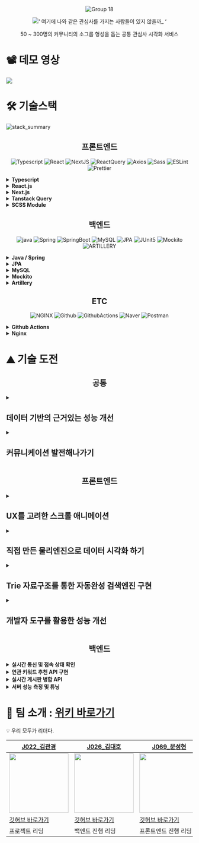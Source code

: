 <div align="center">

![Group 18](https://user-images.githubusercontent.com/69471032/205137911-7ed0a14d-ffe9-4cec-94b6-6d4bd7bc73c5.png)

![‘ 여기에 나와 같은 관심사를 가지는 사람들이 있지 않을까_ ‘](https://user-images.githubusercontent.com/69471032/205137218-f7a23f79-3479-4daf-9494-037d26087a9a.png)

50 ~ 300명의 커뮤니티의 소그룹 형성을 돕는 공통 관심사 시각화 서비스

</div>

# 📽️ 데모 영상

<img src="https://user-images.githubusercontent.com/30151603/207490055-64eacee7-4547-4c58-860a-753d46c016a7.mp4"/>

# 🛠️ 기술스택

![stack_summary](https://user-images.githubusercontent.com/30151603/207524130-9ffa94ad-5d2d-4c59-8ba9-643c685beb68.png)

<div align="center">

<h2>프론트엔드</h2>

![Typescript](https://img.shields.io/badge/Typescript-3178C6.svg?style=for-the-badge&logo=Typescript&logoColor=white) ![React](https://img.shields.io/badge/React-61DAFB.svg?style=for-the-badge&logo=React&logoColor=white) ![NextJS](https://img.shields.io/badge/Next.js-000000.svg?style=for-the-badge&logo=Next.js&logoColor=white) ![ReactQuery](https://img.shields.io/badge/ReactQuery-FF4154.svg?style=for-the-badge&logo=React-Query&logoColor=white) ![Axios](https://img.shields.io/badge/Axios-5A29E4.svg?style=for-the-badge&logo=Axios&logoColor=white) ![Sass](https://img.shields.io/badge/Sass-CC6699.svg?style=for-the-badge&logo=Sass&logoColor=white) ![ESLint](https://img.shields.io/badge/ESLint-4B32C3.svg?style=for-the-badge&logo=ESLint&logoColor=white) ![Prettier](https://img.shields.io/badge/Prettier-F7B93E.svg?style=for-the-badge&logo=Prettier&logoColor=black)

</div>

<details>
  <summary>
    <b>Typescript</b>
  </summary>

- 컴파일 단계에서 자바스크립트의 **버그의 일부를 사전 감지**하여, **생산성** 기대.
- **협업시에 코드의 가독성을 증가**시켜, 코드를 읽는데 낭비되는 시간을 감소.
- **IDE 인텔리센스**의 도움을 추가로 받을 수 있음.
- **리액트와 타입스크립트의 호환성**이 좋음.
- 이런 특성들을 고려하여, **단기간에 협업**하여 **코드 퀄리티가 유지된 산출물**을 만들어야하는 이번 프로젝트에 어울린다고 판단함.

</details>
<details>
  <summary>
    <b>React.js</b>
  </summary>

- 생태계와 시장성이 매우 커서, **레퍼런스가 많고**, **다양한 안정화된 라이브러리**가 다수 존재
- **컴포넌트 단위**의 개발로 **생산성, 유지보수성** 향상 기대.
- 타 프레임 워크에 비해 **JS 친화적 문법**을 가지고 있어 팀 내에서 새로운 학습 코스트가 발생하지 않아 **생산성 증가**.

</details>
<details>
  <summary>
    <b>Next.js</b>
  </summary>

- SSR, SSG, 코드스플리팅이 간편하게 구현되어 있어 **페이지 별 렌더링 최적화** 가능.
- 특정 디렉토리 구조를 강제하여 유연성이 떨어지지만, 팀 프로젝트 내에서 **리액트를 사용할 때에 부족한 체계성을 보충**.
- .env 읽어오기, 라우팅, 이미지 최적화 등 **편의적인 기능을 다수 제공**받을 수 있다.
- **커뮤니티별로 페이지가 생성**되는 서비스 특성상 Next.js의 SSR, SSG, 코드스플리팅을 통한 **페이지별 성능 향상**과 이에 따른 **Lighthouse 점수 향상, SEO 개선** 기대.

</details>
<details>
  <summary>
    <b>Tanstack Query</b>
  </summary>

- 캐시를 통해서 **서버 통신을 최소화** 할 수 있고, 이에 따라 **전역 상태 필요성 감소**.
- **비동기 과정**을 **선언적**으로 관리할 수 있어 **생산성 향상**.
- **Infinite Query, Auto Refetch 등의 편의 기능 제공**을 통한 **생산성 항샹**.
- 이러한 Tanstack Query의 특징들이 **short polling을 통해 실시간성을 보장하는 서비스의 성격과 어울리며, 생산성 향상을 기대**하여 사용함.

</details>
<details>
  <summary>
    <b>SCSS Module</b>
  </summary>

- JS 코드의 볼륨을 낮추어 **JS에서 스타일 관심사를 분리**.
- **CSS in JS에 비해 성능**적으로 뛰어남.
- Module을 통해서 **스타일간의 모듈성** 보장.

</details>

<div align="center">

## 백엔드

![java](https://img.shields.io/badge/java-007396.svg?style=for-the-badge&logo=java&logoColor=white) ![Spring](https://img.shields.io/badge/Spring-6DB33F.svg?style=for-the-badge&logo=Spring&logoColor=white) ![SpringBoot](https://img.shields.io/badge/SpringBoot-6DB33F.svg?style=for-the-badge&logo=Spring-Boot&logoColor=white) ![MySQL](https://img.shields.io/badge/MySQL-4479A1.svg?style=for-the-badge&logo=MySQL&logoColor=white) ![JPA](https://img.shields.io/badge/JPA-6DB33F.svg?style=for-the-badge&logo=Spring&logoColor=white) ![JUnit5](https://img.shields.io/badge/JUnit5-25A162.svg?style=for-the-badge&logo=JUnit5&logoColor=white) ![Mockito](https://img.shields.io/badge/Mocikto-25A162.svg?style=for-the-badge&logoColor=white) ![ARTILLERY](https://img.shields.io/badge/ARTILLERY-000000.svg?style=for-the-badge&logoColor=white)

</div>

<details>
  <summary>
    <b>Java / Spring</b>
  </summary>

- **순수 객체지향언어**를 사용, 객체지향 프로그래밍에 대한 이해도와 숙련도를 높임.
- Controller 레이어와, Repository 레이어의 의존성 문제를 Spring에 위임하여, **비지니스 로직에 집중**할 수 있음.
- Typescript도 interface를 통해 객체지향을 사용할 수 있으나, 런타임에서 interface를 활용할 수 있는 방법이 없어서 의존성을 주입할 때 항상 구현체를 직접 다루어야 하였음. Spring은 이 문제를 해결함.

</details>
<details>
  <summary>
    <b>JPA</b>
  </summary>

- 객체 중심의 자바에서 JDBC를 통한 쿼리문 작성은 복잡하고 반복적인 쿼리문과 DAO를 강제하고, 자바 코드를 객체지향이 아닌, 데이터지향의 코드로 변질시킴.
- JPA를 사용하면 개발자가 데이터의 읽기와 수정, 그리고 저장 과정의 전반에서  **데이터를 객체**로 바라볼 수 있도록하여 **생산성 향상을 기대**할 수 있음.

</details>
<details>
  <summary>
    <b>MySQL</b>
  </summary>

- RDBMS의 경우 관계 설정을 통해 데이터를 중복 저장하지 않기 때문에, NoSQL DBMS보다 더 쉽게 데이터의 정합성을 유지 가능.

</details>
<details>
  <summary>
    <b>Mockito</b>
  </summary>

- 목킹 작업을 도와주어 Controller-Service-Repository 각각의 레이어 별로 독립된 단위 테스트를 구성하는데 도움.

</details>
<details>
  <summary>
    <b>Artillery</b>
  </summary>

- 미리 작성한 시나리오에 따라서 **부하 테스트** 실시 가능.
- **yaml** 형식으로 스크립트를 작성할 수 있어 구상한 시나리오를 빠르게 구현 가능.

</details>

<div align="center">

## ETC

![NGINX](https://img.shields.io/badge/NginX-009639.svg?style=for-the-badge&logo=NGINX&logoColor=white) ![Github](https://img.shields.io/badge/Github-181717.svg?style=for-the-badge&logo=Github&logoColor=white) ![GithubActions](https://img.shields.io/badge/GithubActions-2088FF.svg?style=for-the-badge&logo=Github-Actions&logoColor=white) ![Naver](https://img.shields.io/badge/nCloud-03C75A.svg?style=for-the-badge&logo=Naver&logoColor=white) ![Postman](https://img.shields.io/badge/Postman-FF6C37.svg?style=for-the-badge&logo=Postman&logoColor=white)

</div>

<details>
  <summary>
    <b>Github Actions</b>
  </summary>

- Jenkins는 다양한 소스코드 저장소에 호환된다는 장점이 있지만, 소규모 프로젝트를 진행할 때 사용하기에는 **설정과 서버 호스팅 비용이 발생하며 러닝 커브가 높음**.
- Github action은 github을 사용할 때 사용이 가능하며, **marketplace**를 활용하여 **쉽게 CI/CD 워크플로우를 작성**할 수 있고, 구현이 용이할 것이라고 판단함.
- **짧은 프로젝트 기간과 소규모 프로젝트**라는 점을을 고려하여 Github action을 활용하는 것으로 결정함.

</details>
<details>
  <summary>
    <b>Nginx</b>
  </summary>

- **CORS 문제를 쉽게 해결**하고, 이후 **확장성을 고려**하여 **리버스 프록시** 설정이 필요하였음.
- Nginx는 Apache Web Server보다 **더 많은 커넥션을 더 빠르게 관리**할 수 있어서 간단한 리버스 프록시 서버로 사용하기 더 적합하다고 판단하여 결정함.

</details>

# ⛰️ 기술 도전

<h2 align="center">공통</h2>

<details>
  <summary>
    <h2><b>데이터 기반의 근거있는 성능 개선</b></h2>
  </summary>

## 🧑‍🔬 대단한 것을 만들고 싶지만, 오버엔지니어링을 경계합니다.

### 대단한 것을 만들고 싶습니다.

- 처음 팀원을 모을 때, 팀원이 모여서 다 같이 의견을 나눌 때도 6주는 길지도 짧지도 않은 기간이기에 비전이 필요하다는 생각을 했습니다.
- 다 같이 즐길 수 있는 것, 그리고 도전적이어서 성취감도 있을만한 주제를 고르고 싶었습니다.
- 또한 완성도를 신경쓰고 싶었습니다. 이전까지 만들었던 것보다 성장한 모습을 보여줄 수 있는 프로젝트가 되길 바랬습니다.

### 오버엔지니어링을 경계합니다.

- 그런 와중에 다들 ‘근거 없이 대단한 것’을 만들고 싶지는 않아했습니다.
- 모두가 합의가 가능한 대단한 것이어야하며, 단순하더라도 근거가 있기를 바랬습니다.
- 회의를 진행함에 있어서 ‘우리는 A라고 기획하고, 핵심기능을 B라고 정했는데 정말 지금 거기까지 고려해야할까?’ 라는 내용으로 회의의 흐름을 잡을 수 있게 되었습니다.

## 📽️ 데모를 꼭 합시다.

### 실제와 설계는 항상 달랐습니다.

- 근거를 위해서 데모 배포를 꼭 하자는 이야기가 논의되었습니다.
- 결국 팀 내에서 논의하고 멋있게 만들어도 유저 반응은 다를 수 있다는 것이었습니다.
- 프로젝트가 끝나기 전, 꼭 배포를 하고 개선하는 경험이 있기를 희망했습니다.

## 📐 근거있는 성능 개선을 합시다.

### 근거있는 성능 개선을 합시다.

- 단순히 트렌드를 따라가는 것이 아니라, 실제 사용자의 경험을 수집하고 팀 내에서 스스로 문제에 대해서 분석하고 판단하여 성능을 개선하길 바랬습니다.

### 숫자로 이야기합시다.

- Bad smell도 중요한 지표이지만, 판단하고 공유하기 좋은 것은 숫자라고 생각했습니다.
- 단순히 ‘좋아졌다’라는 것이 아니라, 수치로 나눌 수 있기를 희망했습니다.

### 도구를 사용합시다.

- 프론트엔드는 크롬 개발자 도구, 라이트하우스, React devtools, Tanstack Query devtools 등 도구를 통해서 문제를 분석하고 성능을 개선합니다.
- 백엔드는 테스트 코드, mockito, artillery 등을 통해 테스트 하고, 수치를 통해 문제를 분석해서 성능을 개선합니다.

### 수치화는 생각보다 어려웠습니다.

- 무엇을 수치로 정해야할지도 모르는 때가 많았습니다. 기준을 정해야하는데, 생겨난 이슈를 해결했다는 지표가 무엇이 되어야하는지 혼란스러웠습니다.
- 무엇이 이슈가 되는지도 어려웠습니다. 자칫하면 오버엔지니어링이 될 수 있다는 부분이 문제였습니다.

## 🧘 돌아보며 : 프로젝트가 끝나고

### 1. 웹소켓 쫑파티

- Websocket을 통해서 실시간성을 보장하던 것이, 오버엔지니어링이었을 수 있었겠다는 생각이 들었습니다.
- 이후 발생할 서버 비용과, 확장의 어려움을 생각해서 short polling으로 변경하였습니다.

### 2. 키워드는 몇 개까지 보여주면 될까요?

- 처음 물리엔진을 만들 때, 극단적인 상황까지 고려해야한다며 버블을 500개까지 띄워서 성능을 맞추려고 했었습니다. 헌데 50 ~ 300명의 중규모 커뮤니티를 고려하여서 만든 서비스에 키워드 버블 500개를 만드는 것은 초기의 목표가 아니라는 생각이 들었습니다.
- 따라서 500개의 연산이 가능하도록 만드는 것 대신, 사용될 에너지를 줄여서 SEO나 접근성에 더 투자할 수 있었습니다.

### 3. 데모 진행 (2022.12.11)

- 데모를 진행하고, 많은 반응을 얻을 수 있었습니다.
- 다들 피곤하다는 상황을 고려하여 캠프 기간 동안 부스트캠프 내에서 가입 유저 30명과 50개의 키워드, 키워드 총 가입자 수 100명을 목표로 데모 배포를 진행했고, 배포 첫 날 47명의 유저와 81개의 키워드, 키워드 총 가입자 수 219명으로 많은 자료를 얻을 수 있었습니다.
- 이를 토대로 기능을 개선하고 병목현상을 예상해볼 수 있었습니다.

### 4. 어플리케이션 성능 분석 도구 : Jennifer Front

![Untitled (3)](https://user-images.githubusercontent.com/82748285/207514666-6d58c82f-912c-4374-8794-587f4e5aa379.png)

- 프론트엔드에 성능 분석 도구를 심어서 Backend와 Frontend의 성능을 모두 분석하였습니다.
- 이를 통해서 클라이언트의 페이지 로드 시간과 백엔드의 API 요청 시간, 에러율을 확인하여 더 나은 서비스로 개선할 수 있었습니다.

</details>
<details>
  <summary>
    <h2><b>커뮤니케이션 발전해나가기</b></h2>
  </summary>

## 👨‍👨‍👧‍👧 Week01. 서로를 알아가기

### 생각이 많은 사람들

- undefined가 모인 배경에는 ‘근거있는 선택’이 있었습니다. 주제를 먼저 정한 것이 아니라, 프로젝트에 임하는 마음가짐이 같은 사람들이 모였습니다.

### 아이디어가 넘쳤습니다.

- 많은 아이디어가 공유되는 것은 좋았지만, 그로인해 기획동안 회의가 샌다는 의견이 팀 내에 공유되었습니다.
- 역할과 규칙이 꼭 필요해졌습니다.

### 역할과 규칙을 만듭시다.

- 프로젝트 리더는 프로젝트의 전체 리딩을 맡고, 프론트엔드와 백엔드 각각의 파트 리더를 선정하여 각 파트의 진행을 맡았습니다. 또한 일정과 문서 기록 담당을 한 명 두어서 프로젝트 전체 리딩에 빈틈이 생기지 않도록 했습니다.
- 규칙도 정했습니다. 다만, 규칙이 오버엔지니어링이 되지 않도록 첫주차에는 틀을 정하는데에 중점을 두고 세부사항은 이후에 논의하기로 했습니다.
- 프로젝트 기간 동안, 평일 코어시간동안 게더타운에 모여서 함께 소통하면서 코딩하기로 결정되었습니다.

### 개발환경과 코딩 컨벤션을 만듭시다.

- 개발환경, 개발 도구, 코딩 컨벤션, Github 규칙 같은 것들을 정했습니다. 규칙을 정해야하는 이유에 대해서는 바빠지면 바빠질수록 더 깊게 느끼게 되었습니다.
- 내가 맡은 부분이 아니더라도, 코드 리뷰를 하여 다양한 분야의 지식 공유를 진행했습니다.

## 🤼 Week02. 협업에 익숙해지기

### 파트 분리

- 각자의 영역에 도전하고 싶은 부분들이 많았기 때문에, 백엔드와 프론트엔드를 나누어서 개발했습니다.
- 다만 작은 팀에서 일이 너무 분리되지 않도록, 파트별 기록과 진행 상황 공유를 통해서 서로의 진행상황을 꾸준히 공유했습니다.

### 트러블 슈팅을 정리합시다.

- 팀 프로젝트 기간 동안은 특히 더, 단순한 구현보다는 과정이 더 중요하다는 의견이 있었습니다.
- 각자의 트러블 슈팅을 정리하면 단순히 코드 리뷰 때 읽을 수 없는 과정을 이해할 수 있다고 생각이 들어서 트러블 슈팅을 정리하기 시작했습니다.

### 구현보다 의사결정이 중요합니다 : 마무리 스크럼

- 시간이 갈수록 협업은 단순한 개인 개발과는 다른 것이라는 걸 느껴갔습니다. 구현보다는 의사결정과 그것의 싱크를 맞추는 것이 중요했습니다.
- 하루가 종료되고, 마무리 스크럼을 진행하기로 했습니다.
- 이를 통해서 하루 동안 어떤 작업이 진행되었는지, 내일을 위해 어떤 작업을 추가로 진행할 것인지 나누었습니다.

### 차량은 생산성을 높여줍니다 : 유머와 여유의 탄생

![https://user-images.githubusercontent.com/69471032/202074041-da91a700-e87a-4ce9-a380-41eb96044131.png](https://user-images.githubusercontent.com/69471032/202074041-da91a700-e87a-4ce9-a380-41eb96044131.png)

- 개발 주간이 시작되자, 각자 긴장감이 높았습니다.
- 그러던 중 게더타운에 고카트가 있다는 것을 알게되었는데, 그 뒤로 카트는 저희의 슬리퍼가 되었습니다.
- 단순히 게임 내의 요소보다는 긴장된 회의가 끝난 이후 서로의 긴장을 푸는 장치가 되어주었습니다.

### 기술적인 도전이란 무엇일까?

- 이때부터 팀 내에서 기술적인 도전과 탐구는 무엇인지에 대한 이야기를 나누기 시작했습니다.

## 💁 Week03. 컨디션 관리, 유머와 여유 챙기기

### 컨디션 관리의 중요성

- 3주차가 되자, 컨디션 관리의 중요성이 나타나기 시작했습니다. 다들 긴장이 많이 되었었고, 긴장감은 판단력을 흐리게 만들었습니다.
- 아침에 일부러 TMI를 나누거나 낮잠시간을 만들기도 했습니다. 단순히 휴식하는 것이 아니라, 충분히 회고하기 위함이었습니다.

### Wiki 작성

- 기획의 싱크를 맞출 때가 한 번 되었다고 생각했습니다.
- 다 같이 Wiki의 내용을 읽으며, 기획에 대한 생각이 다른 부분이 있다면 나누고 싱크를 맞췄습니다.

### Github을 더 적극적으로 활용합시다.

- Github의 Issue가 Feature만을 관리하기 위해 사용되고 있다는 이슈가 나뉘어졌습니다.
- Github을 더 적극적으로 활용하면, 서로의 작업 진행상황이 공유되지 않아도 실시간으로 알 수 있다는 의견이 공유되었습니다.
- 매일 하나의 Issue를 닫고, PR을 날리자는 규칙이 세워졌습니다. 그 정도로 나눌 수 없다면, 조금 더 작업 단위를 나누어서 서로가 작업 상태를 공유하자는 의견이 공유되었습니다.

### 절반에서 돌아보기 : 포스트 모템

- 우리는 충분한 기술적 도전을 하고 있는가에 대해서 나뉘어지기도 했습니다.
- 그렇게 제대로 가지 못하고 있는 부분에 대해서는 남은 시간을 계산하고 조금 되돌아가기도, 더 나아가야할 부분이 있다면 방향을 잡기도 했습니다.

## 📒 Week04. 문서 레이아웃 개선

### 문서 레이아웃 수정

- 컨디션 관리가 어려워지자, 서로의 문서를 읽기 어려워졌습니다. 이를 해결하기 위해서 중요한 문서는 depth를 낮추거나 전체 레이아웃을 수정했습니다.

### Github Issue를 더 열심히 쓰기

- Github Issue를 통해서 서로에게 필요한 트러블을 공유할 수 있다는 생각이 들었습니다.
- 단순히 전달만으로는 휘발될 수 있는 트러블들을 Issue에 발행하면서 전달하자는 이야기가 공유되었습니다.

### 문서로 대화하기

- API 명세와 Figma를 가지고 대화하는 시간이 점점 더 많아졌습니다.
- 이에 따라 이전까지 있던 워크 플로우에 불필요한 부분을 줄여내기도 했습니다.

### 의사결정에 대해 다시 알리기

- 단순히 구현에 매몰되면 안된다는 것이 꾸준히 공유되었습니다.
- 피곤해지면, 목적과 우선순위를 잃고 구현에 매몰되기도 했습니다.
- 그런 때가 있다면 낮잠을 자서라도 판단력을 명료하게 만들자는 이야기가 공유되었습니다.

## 🏃‍♀️ Week05. 열심히 달리기

### 커뮤니케이션 적응

- 5주차가 되니, 다들 협업에 조금 익숙해졌습니다.
- 이전보다 말하는 것이 줄어도 문서와 Github을 통해서 서로의 맥락을 이해할 수 있었고, 지금까지 쌓아놓은 것들 덕분에 커뮤니케이션 비용이 줄어들었습니다.

### 컨디션과 멘탈관리

- 할 일은 많았습니다.
- 프로젝트가 막바지에 이르니 프로젝트 소개와 이력서, 마감기한이 끝나가는 기능들을 마무리 짓는 것에 집중했습니다.
- 이 과정에서 판단력이 흐려지지 않도록 컨디션과 멘탈 관리에 대한 이야기들이 나뉘어졌습니다.

</details>

<h2 align="center">프론트엔드</h2>

</details>
<details>
  <summary>
    <h2><b>UX를 고려한 스크롤 애니메이션</b></h2>
  </summary>

## ❓ 스크롤 애니메이션 도입기

- 랜딩페이지에 단순한 설명이 적혀있으면 설명이 읽히지 않을 것이라고 생각했습니다.
- 캠퍼분들께 데모 사이트를 공유할 때, 가능하다면 어떤 것을 위한 서비스인지 전달할 수 있으면 좋겠다고 생각했습니다.
- 데모 사이트를 공유하는 글에 서비스 소개가 적히면, 글이 무거워져서 유저가 진입하기 어렵다는 판단이 있었습니다.
- 사용하는 사람들이 흥미롭게 읽어볼 수 있는 소개 사이트를 만들기 위해 상호작용이 가능한 스크롤 애니메이션을 구현했습니다.
- 또한 유저가 소개글에 몰입하여 서비스와 유대감이 생길 수 있도록 Parallax 스크롤으로 구현했습니다.

## 🛤️ 과정 : Intersection Observer, SVG, Parallax

### Intersection Observer API

- Intersection Observer를 통해 설명 섹션의 절반 이상을 지나면 이벤트가 발생할 수 있도록 하였습니다.

### SVG path 따라 그리기 (SVG dashoffset과 dasharray)

- 단순히 글자의 opacity를 바꾼다거나 slide-in 하는 것은 흥미를 끌기 어려웠고, 너무 화려한 애니메이션은 서비스의 성격과 맞지 않았습니다. 글자가 자연스럽게 써지는 효과가 있으면 좋을 것 같았습니다.
- SVG dashoffset과 dasharray 속성을 이용하여 SVG의 path를 자연스럽게 그릴 수 있었습니다.
- 이러한 속성과 Intersection Observer를 활용하여 유저의 스크롤에 반응하는 스크롤 애니메이션을 구현하였습니다.

### 시차 스크롤 (Parallax Scroll)

- 처음에는 background-attachment 속성을 이용하여 전체 배경 이미지에 parallax를 사용하려했으나, 구현하고나니 서비스 소개와 맞지 않는다는 것을 알게되었습니다. 가벼운 느낌의 서비스 소개와 어울릴 수 있도록 간단한 이미지와 사용할 수 있어야 했습니다. 이를 위해서 시차를 직접 구현했습니다.
- window scroll 이벤트에 window.scrollY를 리액트의 상태로 저장하고, 이 상태에 따라서 특정 이미지를 transform translateY 하였습니다.
- 여기에서 window.scrollY와 1:1로 이동하는 것이 아니라 비율을 조정하여 원근감이 있는 것처럼 보이도록 구현하였습니다.

## ❗결과 : 몰입감 있는 서비스 소개

- 데모를 배포할 때, 소개글을 따로 추가하지 않아도 되어서 글이 가볍게 공유될 수 있었습니다.
- 또한 유저분들이 지루할 수 있는 서비스 소개에 대해서 끝까지 읽어주셨고, **‘스크롤이 예뻐요’**, **‘서비스 소개가 재미있어요’**와 같이 스크롤 애니메이션과 서비스 소개에 대해 긍정적인 피드백을 받을 수 있었습니다.

</details>
<details>
  <summary>
    <h2><b>직접 만든 물리엔진으로 데이터 시각화 하기</b></h2>
  </summary>
![데이터 시각화 (1)](https://user-images.githubusercontent.com/82748285/207515502-ced0f2e8-d1b3-4202-866f-20047605c082.gif)

## ⚠️ 핵심기능이 외부라이브러리에 의존해도 될까?

- 데이터 시각화를 위한 라이브러리를 찾던 중, React의 렌더링 방식에 어울리는 방식으로 동작하는 2차원 원형 배치 라이브러리를 찾기가 어려웠습니다.
- 필요한 동작에 비해 라이브러리가 무겁거나, 렌더링까지 라이브러리에서 맡고 있어서 UI 로직과의 분리가 어려웠습니다.

## ⚪ 버블차트로 데이터 시각화

- 처음에는 워드 클라우드를 직접 구현하려고 했었습니다. 문제는 워드 클라우드를 사용할 경우, 유저가 입력한 키워드의 길이에 따라서, 초기 워드 클라우드 모양에 대한 예외처리가 필요하다는 부분이 있었습니다.
- 또한 워드 클라우드가 충분히 인터랙티브하게 느껴지지 않는다는 단점이 있었습니다.
- 따라서 버블차트를 통해서 구현하는 것으로 이야기가 나뉘어졌습니다.

## 🤔 물리엔진으로 직접 만듭시다.

- 처음에는 버블차트를 2차원 원형 적재 알고리즘을 사용하여 구현하려고 했습니다.
- 이후 2차원 원형 적재 알고리즘은 인터랙티브한 데이터 시각화가 어렵고 유저 입장에서 지루할 수 있겠다는 생각이 들었습니다.
- 물리엔진을 통해서 2차원 원형 배치를 구현한다면 문제를 해결할 수 있다는 아이디어를 가지고 중력과 마찰력 충돌력을 중심으로 저희 프로젝트에 알맞은 2차원 원형 배치 물리엔진을 구현하였습니다.

## ⚛️ 물리엔진 만들기

- 만들 예정인 버블 차트의 UI를 리액트 컴포넌트로 먼저 만들었습니다. radius, X 좌표, Y 좌표를 상태로 두어서 위치와 크기를 동적으로 변경할 수 있도록 하였습니다.
- 2차원 원형 배치를 위한 중력과 마찰력, 충돌력을 모델링하고 물리엔진을 구현하였습니다.
- 중력은 중심점으로 위치를 이동시키려는 힘, 마찰력은 현재의 속력을 잃게 만드는 힘, 충돌력은 겹침이 발생했을 때 겹침을 해소하는 힘이라고 정의하고 물리엔진을 구현하였습니다.
- 앞서 만든 컴포넌트들을 이 물리엔진으로 연산하여 위치를 정해주었습니다.
- 이후 setInterval과 transform : translate()로 조정하여 애니메이션 최적화를 할 수 있었습니다.

## 🧑‍🔬 결과

- **위치 연산 로직과 UI 렌더링 로직을 완전히 분리**, **리액트의 렌더링** 방식과 **DOM 객체의 정보를 모두 활용**할 수 있어서 **인터랙티브한 버블 차트**를 만들 수 있었습니다.
- UI 로직을 분리한 덕분에, 같은 동작에서 버블 150개에서 **CPU 사용량이 90%**로 측정되었던 렌더링 과정을 **CPU 사용량 12%**로 최적화할 수 있었습니다.

</details>
<details>
  <summary>
    <h2><b>Trie 자료구조를 통한 자동완성 검색엔진 구현</b></h2>
  </summary>

![Untitled (4)](https://user-images.githubusercontent.com/82748285/207517518-ab2a1955-bde1-426e-b20e-627347c9047e.png)

<h2>⚠️ 문제 인식</h2>
<ul>
<li>저희는 소그룹이 비슷한 이름으로 여러 개가 생성되면서 사용자가 분산되는 상황을 문제라고 인식하고, 키워드 자동 완성 기능을 개발하였습니다.</li>
</ul>
<h2>➡️ 개선시키기</h2>
<ul>
<li>처음에는 정규 표현식을 통해서 검색어가 바뀔 때마다 모든 키워드를 탐색하고자 하였으나 성능적으로 비효율적이라고 생각되어서 알고리즘의 변화가 필요하였습니다.</li>
<li>검색 엔진에서 사용되는 알고리즘들을 조사, 비교하여 현재 프로젝트에 가장 적절한 알고리즘을 선정하기로 하였습니다.</li>
</ul>
<h2>🧑‍🔬 결과</h2>
<ul>
<li>정규 표현식과, 이진 탐색, 트라이 등의 방법을 고려하여 시간 복잡도를 분석하였습니다.</li>
</ul>


N = 단어의 개수, M = 문자열 길이 | 사전 작업 시간 복잡도 | 탐색 시간 복잡도
-- | -- | --
전체 탐색(정규 표현식) | X | O(M * N)
이진 탐색 | O(N * M * logN) (정렬) | O(M * logN)
트라이 | O(N * M) (트라이 생성) | O(M)


<ul>
<li>사전 생성 시간이 있고, 메모리를 많이 차지하는 단점이 있지만, 커뮤니티 접속 시 한번만 실행하면 되고, 탐색이 빈번하게 발생하는 검색 엔진 특성상 트라이가 가장 효율적이라고 결론을 내렸습니다.</li>
<li>결과적으로 탐색 시간 복잡도를 O(M * N)에서 O(M)까지 감소시켰습니다.(M: 문자열 길이, N: 단어의 개수)</li>
</ul>


</details>
<details>
  <summary>
    <h2><b>개발자 도구를 활용한 성능 개선</b></h2>
  </summary>
  
## 🔦 라이트 하우스 점수 개선

![Untitled (5)](https://user-images.githubusercontent.com/82748285/207518097-937fa6d8-886e-4914-bc6a-42e6d288c5fa.png)

- Next.js의 코드스플리팅, SSR, SSG과 폰트 파일 압축 및 캐싱을 통해 성능 점수를 **60점**에서 **94점으로 개선**하였습니다.
- 스크린 리더에 기본 언어를 명시하고자 lang 태그를 사용하고 배경색과 글자색의 대비를 높여 접근성 점수를 **73점**에서 **100점으로 개선**하였습니다.
- meta 태그와 라이트하우스 SEO 점수를 **85점**에서 **100점으로 개선**하였습니다.

## 🔬 크롬 개발자 도구 성능 측정 및 개선

- 크롬 개발자 도구를 통해서 버블차트의 특정 상태로 인해 사용되지 않는 EventListener가 지속적으로 쌓이고 있는 버그를 발견, 해당 상태를 제거하는 로직으로  버그를 해결하여 **최대 800**까지 쌓이던 EventListener를 **400 이하로 유지**하고 **JS Heap 메모리**를 **최대 60mb**에서 **35mb로 감소**시켰습니다.

## 📶 API 데이터 리렌더링 성능 개선

- 서비스에 맞는 실시간성을 유지하기 위해서 Short Polling을 사용하였습니다. 그리고 이에 따라서 요청 주기마다 API 응답에 의해 리렌더링이 발생했습니다.
- Tanstack Query의 Caching 기능과 렌더링 최적화를 통해서 **1초마다 발생하던 리렌더링**을 **데이터가 변경되었을 때만 하도록 개선**하였습니다.
- 이후 UI 로직을 수정하여, 변경된 데이터가 수신되었더라도 **전체 버블차트가 리렌더링** 되는 것이 아니라 **변경된 키워드 버블만 리렌더링** **될 수 있도록 최적화**를 진행하였습니다.

</details>

<h2 align="center">백엔드</h2>

<details>
  <summary>
    <b>실시간 통신 및 접속 상태 확인</b>
  </summary>

웹소켓 ⇒ Short Polling 전환 과정까지

</details>
<details>
  <summary>
    <b>연관 키워드 추천 API 구현</b>
  </summary>

협업 필터링 알고리즘

</details>
<details>
  <summary>
    <b>실시간 게시판 병합 API</b>
  </summary>

- 커뮤니티의 생명주기는 긴데, 키워드들의 생명주기는 짧기 때문에 관리자의 관리가 필요했다.

</details>
<details>
  <summary>
    <b>서버 성능 측정 및 튜닝</b>
  </summary>

- 항목
  - 대용량 데이터에 대한 RDB 쿼리 튜닝
  - 대규모 트래픽에 대한 API 응답시간 튜닝, 서버 안정성 개선
- 접근 방식
  - 코드적 접근
    - API에 관련된 알고리즘(API 서버)
    - 쿼리문
    - DB 인덱스 추가

</details>

# 🤼 팀 소개 : [위키 바로가기](https://github.com/boostcampwm-2022/web17-waglewagle/wiki)

💡 우리 모두가 리더다.

| [J022\_김관경](https://github.com/vangona)                                                                                      | [J026\_김대호](https://github.com/HodaeSsi)                                                                                     | [J069\_문성현](https://github.com/SunghyeonMoon)                                                                                | [J144\_이승민](https://github.com/aaa22220304)                                                                                  |
| ------------------------------------------------------------------------------------------------------------------------------- | ------------------------------------------------------------------------------------------------------------------------------- | ------------------------------------------------------------------------------------------------------------------------------- | ------------------------------------------------------------------------------------------------------------------------------- |
| <img src="https://github.com/vangona.png" width="160"/> | <img src="https://avatars.githubusercontent.com/u/30151603?v=4" width="160" /> | <img src="https://github.com/SunghyeonMoon.png" width="160" /> | <img src="https://github.com/aaa22220304.png" width="160" /> |
| [깃허브 바로가기](https://github.com/vangona)                                                                                   | [깃허브 바로가기](https://github.com/HodaeSsi)                                                                                  | [깃허브 바로가기](https://github.com/SunghyeonMoon)                                                                             | [깃허브 바로가기](https://github.com/aaa22220304)                                                                               |
| 프로젝트 리딩                                                                                                                   | 백엔드 진행 리딩                                                                                                                | 프론트엔드 진행 리딩                                                                                                            | 전체 일정 관리                                                                                                                  |
